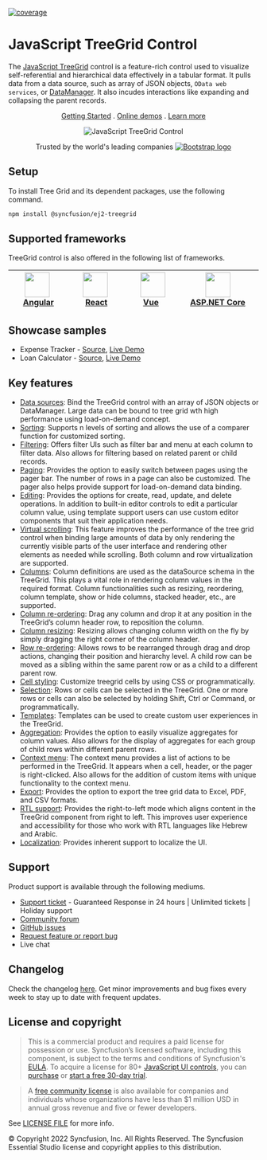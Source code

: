 [![coverage](http://ej2.syncfusion.com/badges/ej2-treegrid/coverage.svg)](http://ej2.syncfusion.com/badges/ej2-treegrid)

# JavaScript TreeGrid Control

The [JavaScript TreeGrid](https://www.syncfusion.com/javascript-ui-controls/js-tree-grid?utm_source=npm&utm_medium=listing&utm_campaign=javascript-treegrid-npm) control is a feature-rich control used to visualize self-referential and hierarchical data effectively in a tabular format. It pulls data from a data source, such as array of JSON objects, `OData web services`, or [DataManager](https://ej2.syncfusion.com/documentation/data/data-binding/). It also incudes interactions like expanding and collapsing the parent records.

<p align="center">
  <a href="https://ej2.syncfusion.com/documentation/treegrid/getting-started/?utm_source=npm&utm_medium=listing&utm_campaign=javascript-treegrid-npm">Getting Started</a> .
  <a href="https://ej2.syncfusion.com/demos/?utm_source=npm&utm_medium=listing&utm_campaign=javascript-treegrid-npm#/bootstrap5/tree-grid/treegrid-overview.html">Online demos</a> .
  <a href="https://www.syncfusion.com/javascript-ui-controls/js-tree-grid?utm_source=npm&utm_medium=listing&utm_campaign=javascript-treegrid-npm">Learn more</a>
</p>

<p align="center">
<img alt="JavaScript TreeGrid Control" src="https://raw.githubusercontent.com/SyncfusionExamples/nuget-img/master/javascript/javascript-treegrid.png"> </p>

<p align="center">
Trusted by the world's leading companies
  <a href="https://www.syncfusion.com">
    <img src="https://raw.githubusercontent.com/SyncfusionExamples/nuget-img/master/syncfusion/syncfusion-trusted-companies.webp" alt="Bootstrap logo">
  </a>
</p>

## Setup

To install Tree Grid and its dependent packages, use the following command.

```sh
npm install @syncfusion/ej2-treegrid
```
## Supported frameworks

TreeGrid control is also offered in the following list of frameworks.

| [<img src="https://ej2.syncfusion.com/github/images/angular.svg" height="50" />](https://www.syncfusion.com/angular-ui-components?utm_medium=listing&utm_source=github)<br/>&nbsp;&nbsp;&nbsp;&nbsp;&nbsp;[Angular](https://www.syncfusion.com/angular-ui-components?utm_medium=listing&utm_source=github)&nbsp;&nbsp;&nbsp;&nbsp; | [<img src="https://ej2.syncfusion.com/github/images/react.svg"  height="50" />](https://www.syncfusion.com/react-ui-components?utm_medium=listing&utm_source=github)<br/>&nbsp;&nbsp;&nbsp;&nbsp;&nbsp;&nbsp;&nbsp;[React](https://www.syncfusion.com/react-ui-components?utm_medium=listing&utm_source=github)&nbsp;&nbsp;&nbsp;&nbsp;&nbsp;&nbsp; | [<img src="https://ej2.syncfusion.com/github/images/vue.svg" height="50" />](https://www.syncfusion.com/vue-ui-components?utm_medium=listing&utm_source=github)<br/>&nbsp;&nbsp;&nbsp;&nbsp;&nbsp;&nbsp;&nbsp;[Vue](https://www.syncfusion.com/vue-ui-components?utm_medium=listing&utm_source=github)&nbsp;&nbsp;&nbsp;&nbsp;&nbsp;&nbsp;&nbsp;&nbsp;&nbsp; | [<img src="https://ej2.syncfusion.com/github/images/netcore.svg" height="50" />](https://www.syncfusion.com/aspnet-core-ui-controls?utm_medium=listing&utm_source=github)<br/>&nbsp;&nbsp;[ASP.NET&nbsp;Core](https://www.syncfusion.com/aspnet-core-ui-controls?utm_medium=listing&utm_source=github)&nbsp;&nbsp; | [<img src="https://ej2.syncfusion.com/github/images/netmvc.svg" height="50" />](https://www.syncfusion.com/aspnet-mvc-ui-controls?utm_medium=listing&utm_source=github)<br/>&nbsp;&nbsp;[ASP.NET&nbsp;MVC](https://www.syncfusion.com/aspnet-mvc-ui-controls?utm_medium=listing&utm_source=github)&nbsp;&nbsp; | 
| :-----: | :-----: | :-----: | :-----: | :-----: |

## Showcase samples

* Expense Tracker - [Source](https://github.com/syncfusion/ej2-sample-ts-expensetracker?utm_source=npm&utm_medium=listing&utm_campaign=javascript-treegrid-npm), [Live Demo](https://ej2.syncfusion.com/showcase/typescript/expensetracker/?utm_source=npm&utm_medium=listing&utm_campaign=javascript-treegrid-npm#/dashboard)
* Loan Calculator - [Source](https://github.com/syncfusion/ej2-sample-ts-loancalculator), [Live Demo](https://ej2.syncfusion.com/showcase/typescript/loancalculator/?utm_source=npm&utm_medium=listing&utm_campaign=javascript-treegrid-npm)

## Key features

* [Data sources](https://ej2.syncfusion.com/demos/?utm_source=npm&utm_campaign=javascript-treegrid-npm#/bootstrap5/tree-grid/localdata.html): Bind the TreeGrid control with an array of JSON objects or DataManager. Large data can be bound to tree grid wth high performance using load-on-demand concept.
* [Sorting](https://ej2.syncfusion.com/demos/?utm_source=npm&utm_campaign=javascript-treegrid-npm#/bootstrap5/tree-grid/sorting.html): Supports n levels of sorting and allows the use of a comparer function for customized sorting.
* [Filtering](https://ej2.syncfusion.com/demos/?utm_source=npm&utm_campaign=javascript-treegrid-npm#/bootstrap5/tree-grid/filtering.html): Offers filter UIs such as filter bar and menu at each column to filter data. Also allows for filtering based on related parent or child records.
* [Paging](https://ej2.syncfusion.com/demos/?utm_source=npm&utm_campaign=javascript-treegrid-npm#/bootstrap5/tree-grid/default-paging.html): Provides the option to easily switch between pages using the pager bar. The number of rows in a page can also be customized. The pager also helps provide support for load-on-demand data binding.
* [Editing](https://ej2.syncfusion.com/demos/?utm_source=npm&utm_campaign=javascript-treegrid-npm#/bootstrap5/tree-grid/inline-editing.html): Provides the options for create, read, update, and delete operations. In addition to built-in editor controls to edit a particular column value, using template support users can use custom editor components that suit their application needs.
* [Virtual scrolling](https://ej2.syncfusion.com/demos/?utm_source=npm&utm_campaign=javascript-treegrid-npm#/bootstrap5/tree-grid/virtual-scrolling.html): This feature improves the performance of the tree grid control when binding large amounts of data by only rendering the currently visible parts of the user interface and rendering other elements as needed while scrolling. Both column and row virtualization are supported. 
* [Columns](https://ej2.syncfusion.com/demos/?utm_source=npm&utm_campaign=javascript-treegrid-npm#/bootstrap5/tree-grid/columnformatting.html): Column definitions are used as the dataSource schema in the TreeGrid. This plays a vital role in rendering column values in the required format. Column functionalities such as resizing, reordering, column template, show or hide columns, stacked header, etc., are supported.
* [Column re-ordering](https://ej2.syncfusion.com/demos/?utm_source=npm&utm_campaign=javascript-treegrid-npm#/bootstrap5/tree-grid/reorder.html): Drag any column and drop it at any position in the TreeGrid’s column header row, to reposition the column.
* [Column resizing](https://ej2.syncfusion.com/demos/?utm_source=npm&utm_campaign=javascript-treegrid-npm#/bootstrap5/tree-grid/resizing.html): Resizing allows changing column width on the fly by simply dragging the right corner of the column header.
* [Row re-ordering](https://ej2.syncfusion.com/demos/?utm_source=npm&utm_campaign=javascript-treegrid-npm#/bootstrap5/tree-grid/row-reorder.html): Allows rows to be rearranged through drag and drop actions, changing their position and hierarchy level. A child row can be moved as a sibling within the same parent row or as a child to a different parent row.
* [Cell styling](https://ej2.syncfusion.com/demos/?utm_source=npm&utm_campaign=javascript-treegrid-npm#/bootstrap5/tree-grid/conditional-formatting.html): Customize treegrid cells by using CSS or programmatically.
* [Selection](https://ej2.syncfusion.com/demos/?utm_source=npm&utm_campaign=javascript-treegrid-npm#/bootstrap5/tree-grid/selection.html): Rows or cells can be selected in the TreeGrid. One or more rows or cells can also be selected by holding Shift, Ctrl or Command, or programmatically.
* [Templates](https://ej2.syncfusion.com/demos/?utm_source=npm&utm_campaign=javascript-treegrid-npm#/bootstrap5/tree-grid/column-template.html): Templates can be used to create custom user experiences in the TreeGrid.
* [Aggregation](https://ej2.syncfusion.com/demos/?utm_source=npm&utm_campaign=javascript-treegrid-npm#/bootstrap5/tree-grid/aggregate-default.html): Provides the option to easily visualize aggregates for column values. Also allows for the display of aggregates for each group of child rows within different parent rows.
* [Context menu](https://ej2.syncfusion.com/demos/?utm_source=npm&utm_campaign=javascript-treegrid-npm#/bootstrap5/tree-grid/default-context-menu.html): The context menu provides a list of actions to be performed in the TreeGrid. It appears when a cell, header, or the pager is right-clicked. Also allows for the addition of custom items with unique functionality to the context menu.
* [Export](https://ej2.syncfusion.com/demos/?utm_source=npm&utm_campaign=javascript-treegrid-npm#/bootstrap5/tree-grid/default-exporting.html): Provides the option to export the tree grid data to Excel, PDF, and CSV formats.
* [RTL support](https://ej2.syncfusion.com/documentation/treegrid/global-local/#right-to-left-rtl): Provides the right-to-left mode which aligns content in the TreeGrid component from right to left. This improves user experience and accessibility for those who work with RTL languages like Hebrew and Arabic.
* [Localization](https://ej2.syncfusion.com/documentation/treegrid/global-local/#localization): Provides inherent support to localize the UI.

## Support

Product support is available through the following mediums.

* [Support ticket](https://support.syncfusion.com/support/tickets/create) - Guaranteed Response in 24 hours | Unlimited tickets | Holiday support
* [Community forum](https://www.syncfusion.com/forums/essential-js2?utm_source=npm&utm_medium=listing&utm_campaign=javascript-treegrid-npm)
* [GitHub issues](https://github.com/syncfusion/ej2-javascript-ui-controls/issues/new)
* [Request feature or report bug](https://www.syncfusion.com/feedback/javascript?utm_source=npm&utm_medium=listing&utm_campaign=javascript-treegrid-npm)
* Live chat

## Changelog

Check the changelog [here](https://github.com/syncfusion/ej2-javascript-ui-controls/blob/master/controls/treegrid/CHANGELOG.md?utm_source=npm&utm_campaign=grid). Get minor improvements and bug fixes every week to stay up to date with frequent updates.

## License and copyright

> This is a commercial product and requires a paid license for possession or use. Syncfusion’s licensed software, including this component, is subject to the terms and conditions of Syncfusion's [EULA](https://www.syncfusion.com/eula/es/). To acquire a license for 80+ [JavaScript UI controls](https://www.syncfusion.com/javascript-ui-controls), you can [purchase](https://www.syncfusion.com/sales/products) or [start a free 30-day trial](https://www.syncfusion.com/account/manage-trials/start-trials).

> A [free community license](https://www.syncfusion.com/products/communitylicense) is also available for companies and individuals whose organizations have less than $1 million USD in annual gross revenue and five or fewer developers.

See [LICENSE FILE](https://github.com/syncfusion/ej2-javascript-ui-controls/blob/master/license?utm_source=npm&utm_campaign=grid) for more info.

&copy; Copyright 2022 Syncfusion, Inc. All Rights Reserved. The Syncfusion Essential Studio license and copyright applies to this distribution.
